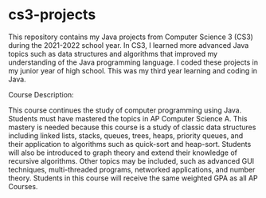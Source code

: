# cs3-projects
This repository contains my Java projects from Computer Science 3 (CS3) during the 2021-2022 school year. In CS3, I learned more advanced Java topics such as data structures and algorithms that improved my understanding of the Java programming language. I coded these projects in my junior year of high school. This was my third year learning and coding in Java.




Course Description:

This course continues the study of computer programming using Java. Students must have mastered the topics in AP Computer Science A. This mastery is needed because this course is a study of classic data structures including linked lists, stacks, queues, trees, heaps, priority queues, and their application to algorithms such as quick-sort and heap-sort. Students will also be introduced to graph theory and extend their knowledge of recursive algorithms. Other topics may be included, such as advanced GUI techniques, multi-threaded programs, networked applications, and number theory. Students in this course will receive the same weighted GPA as all AP Courses.
